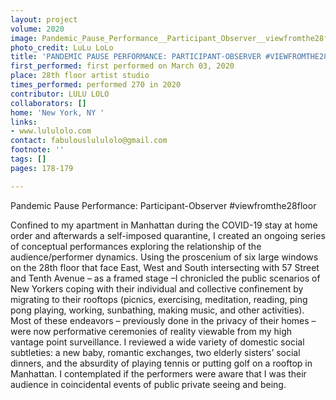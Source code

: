 ```yaml
---
layout: project
volume: 2020
image: Pandemic_Pause_Performance__Participant_Observer__viewfromthe28floor--LuLu_LoLo.jpg
photo_credit: LuLu LoLo
title: 'PANDEMIC PAUSE PERFORMANCE: PARTICIPANT-OBSERVER #VIEWFROMTHE28FLOOR'
first_performed: first performed on March 03, 2020
place: 28th floor artist studio
times_performed: performed 270 in 2020
contributor: LULU LOLO
collaborators: []
home: 'New York, NY '
links:
- www.lululolo.com
contact: fabulouslululolo@gmail.com
footnote: ''
tags: []
pages: 178-179

---
```


Pandemic Pause Performance: Participant-Observer #viewfromthe28floor

Confined to my apartment in Manhattan during the COVID-19 stay at home order and afterwards a self-imposed quarantine, I created an ongoing series of conceptual performances exploring the relationship of the audience/performer dynamics.  Using the proscenium of six large windows on the 28th floor that face East, West and South intersecting with 57 Street and Tenth Avenue – as a framed stage –I chronicled the public scenarios of New Yorkers coping with their individual and collective confinement by migrating to their rooftops (picnics, exercising, meditation, reading, ping pong playing, working, sunbathing, making music, and other activities). Most of these endeavors – previously done in the privacy of their homes – were now performative ceremonies of reality viewable from my high vantage point surveillance. I reviewed a wide variety of domestic social subtleties: a new baby, romantic exchanges, two elderly sisters’ social dinners, and the absurdity of playing tennis or putting golf on a rooftop in Manhattan. I contemplated if the performers were aware that I was their audience in coincidental events of public private seeing and being. 



